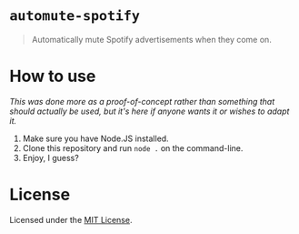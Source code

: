 # `automute-spotify`

> Automatically mute Spotify advertisements when they come on.

# How to use

_This was done more as a proof-of-concept rather than something that should actually be used, but it's here if anyone wants it or wishes to adapt it._

1. Make sure you have Node.JS installed.
2. Clone this repository and run `node .` on the command-line.
3. Enjoy, I guess?

# License

Licensed under the [MIT License](./LICENSE.md).
